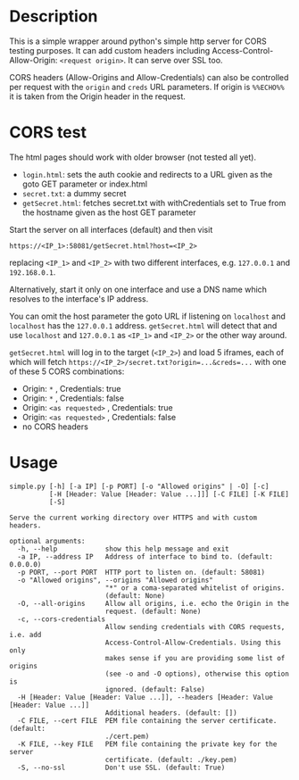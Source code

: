 # Description

This is a simple wrapper around python's simple http server for CORS testing purposes. It can add custom headers including Access-Control-Allow-Origin: `<request origin>`. It can serve over SSL too.

CORS headers (Allow-Origins and Allow-Credentials) can also be controlled per request with the `origin` and `creds` URL parameters. If origin is `%%ECHO%%` it is taken from the Origin header in the request.

# CORS test

The html pages should work with older browser (not tested all yet).

  * `login.html`: sets the auth cookie and redirects to a URL given as the goto GET parameter or index.html
  * `secret.txt`: a dummy secret
  * `getSecret.html`: fetches secret.txt with withCredentials set to True from the hostname given as the host GET parameter

Start the server on all interfaces (default) and then visit

```
https://<IP_1>:58081/getSecret.html?host=<IP_2>
```

replacing `<IP_1>` and `<IP_2>` with two different interfaces, e.g. `127.0.0.1` and `192.168.0.1`.

Alternatively, start it only on one interface and use a DNS name which resolves to the interface's IP address.

You can omit the host parameter the goto URL if listening on `localhost` and `localhost` has the `127.0.0.1` address. `getSecret.html` will detect that and use `localhost` and `127.0.0.1` as `<IP_1>` and `<IP_2>` or the other way around.

`getSecret.html` will log in to the target (`<IP_2>`) and load 5 iframes, each of which will fetch `https://<IP_2>/secret.txt?origin=...&creds=...` with one of these 5 CORS combinations:
  * Origin: `*` , Credentials: true
  * Origin: `*` , Credentials: false
  * Origin: `<as requested>` , Credentials: true
  * Origin: `<as requested>` , Credentials: false
  * no CORS headers

# Usage

```
simple.py [-h] [-a IP] [-p PORT] [-o "Allowed origins" | -O] [-c]
          [-H [Header: Value [Header: Value ...]]] [-C FILE] [-K FILE]
          [-S]

Serve the current working directory over HTTPS and with custom headers.

optional arguments:
  -h, --help            show this help message and exit
  -a IP, --address IP   Address of interface to bind to. (default: 0.0.0.0)
  -p PORT, --port PORT  HTTP port to listen on. (default: 58081)
  -o "Allowed origins", --origins "Allowed origins"
                        "*" or a coma-separated whitelist of origins.
                        (default: None)
  -O, --all-origins     Allow all origins, i.e. echo the Origin in the
                        request. (default: None)
  -c, --cors-credentials
                        Allow sending credentials with CORS requests, i.e. add
                        Access-Control-Allow-Credentials. Using this only
                        makes sense if you are providing some list of origins
                        (see -o and -O options), otherwise this option is
                        ignored. (default: False)
  -H [Header: Value [Header: Value ...]], --headers [Header: Value [Header: Value ...]]
                        Additional headers. (default: [])
  -C FILE, --cert FILE  PEM file containing the server certificate. (default:
                        ./cert.pem)
  -K FILE, --key FILE   PEM file containing the private key for the server
                        certificate. (default: ./key.pem)
  -S, --no-ssl          Don't use SSL. (default: True)
```

